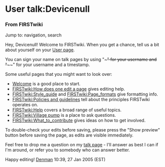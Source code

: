 # User talk:Devicenull

### From FIRSTwiki

Jump to: navigation, search

Hey, Devicenull! Welcome to FIRSTwiki. When you get a chance, tell us a bit
about yourself on your [User page](User:Devicenull
"User:Devicenull" ).

You can sign your name on talk pages by using "~~~" for your username and
"~~~~" for your username and a timestamp.

Some useful pages that you might want to look over:

  * [Welcome](FIRSTwiki:New_users_page "FIRSTwiki:New users page" ) is a good place to start. 
  * [FIRSTwiki:How does one edit a page](FIRSTwiki:How_does_one_edit_a_page "FIRSTwiki:How does one edit a page" ) gives editing help. 
  * [FIRSTwiki:Style_guide](FIRSTwiki:Style_guide "FIRSTwiki:Style guide" ) and [FIRSTwiki:Page_formats](FIRSTwiki:Page_formats "FIRSTwiki:Page formats" ) give formatting info. 
  * [FIRSTwiki:Policies and guidelines](FIRSTwiki:Policies_and_guidelines "FIRSTwiki:Policies and guidelines" ) tell about the principles FIRSTwiki operates on. 
  * [FIRSTwiki:Help](FIRSTwiki:Help "FIRSTwiki:Help" ) covers a broad range of useful topics. 
  * [FIRSTwiki:Village pump](FIRSTwiki:Village_pump "FIRSTwiki:Village pump" ) is a place to ask questions. 
  * [FIRSTwiki:What_to_contribute](FIRSTwiki:What_to_contribute "FIRSTwiki:What to contribute" ) gives ideas on how to get involved. 

To double-check your edits before saving, please press the "Show preview"
button before saving the page, as edits are visible immediately.

Feel free to drop me a question on my [talk page](User_talk:Denman
"User talk:Denman" ) \- I'll answer as best I can if I'm around, or refer you
to somebody who can answer better.

Happy editing! [Denman](User:Denman "User:Denman" ) 10:39, 27 Jan
2005 (EST)

